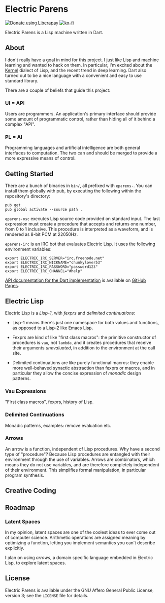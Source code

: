 # Electric Parens
<a href="https://liberapay.com/xkapastel/donate"><img alt="Donate using Liberapay" src="https://liberapay.com/assets/widgets/donate.svg"></a> [![ko-fi](https://www.ko-fi.com/img/donate_sm.png)](https://ko-fi.com/T6T5QRUW)

Electric Parens is a Lisp machine written in Dart.

## About
I don't really have a goal in mind for this project. I just like Lisp
and machine learning and wanted to hack on them. In particular, I'm
excited about the [Kernel](https://web.cs.wpi.edu/~jshutt/kernel.html)
dialect of Lisp, and the recent trend in deep learning. Dart also
turned out to be a nice language with a convenient and easy to use
standard library.

There are a couple of beliefs that guide this project:

### UI = API
Users are programmers. An application's primary interface should
provide some amount of programmatic control, rather than hiding all of
it behind a complex "API".

### PL = AI
Programming languages and artificial intelligence are both general
interfaces to computation. The two can and should be merged to provide
a more expressive means of control.

## Getting Started
There are a bunch of binaries in `bin/`, all prefixed with
`eparens-`. You can install them globally with pub, by executing the
following within the repository's directory:

```
pub get
pub global activate --source path .
```

`eparens-osc` executes Lisp source code provided on standard
input. The last expression must create a procedure that accepts and
returns one number, from 0 to 1 inclusive. This procedure is
interpreted as a waveform, and is rendered as 8-bit PCM at 22050Hz.

`eparens-irc` is an IRC bot that evaluates Electric Lisp. It uses the
following environment variables:

```
export ELECTRIC_IRC_SERVER="irc.freenode.net"
export ELECTRIC_IRC_NICKNAME="chunkylover53"
export ELECTRIC_IRC_PASSWORD="password123"
export ELECTRIC_IRC_CHANNEL="#help"
```

[API documentation for the Dart implementation](https://xkapastel.github.io/electric-parens/api/index.html) is available on [GitHub Pages](https://xkapastel.github.io/electric-parens/api/index.html).

## Electric Lisp
Electric Lisp is a *Lisp-1*, with *fexprs* and *delimited
continuations*:

- Lisp-1 means there's just one namespace for both values and
  functions, as opposed to a Lisp-2 like Emacs Lisp.

- Fexprs are kind of like "first class macros": the primitive
  constructor of procedures is `vau`, not `lambda`, and it creates
  procedures that receive their arguments *unevaluated*, in addition
  to the environment at the call site.

- Delimited continuations are like purely functional macros: they
  enable more well-behaved synactic abstraction than fexprs or macros,
  and in particular they allow the concise expression of *monadic*
  design patterns.

### Vau Expressions
"First class macros", fexprs, history of Lisp.

### Delimited Continuations
Monadic patterns, examples: remove evaluation etc.

### Arrows
An arrow is a function, independent of Lisp procedures. Why have a
second type of "procedure"? Because Lisp procedures are entangled with
their environment through the use of variables. Arrows are
combinators, which means they do not use variables, and are therefore
completely independent of their environment. This simplifies formal
manipulation, in particular program synthesis.

## Creative Coding

## Roadmap
### Latent Spaces
In my opinion, latent spaces are one of the coolest ideas to ever come
out of computer science. Arithmetic operations are assigned meaning by
optimizing a function, letting you implement semantics you can't
describe explicitly.

I plan on using *arrows*, a domain specific language embedded in
Electric Lisp, to explore latent spaces.

## License
Electric Parens is available under the GNU Affero General Public
License, version 3; see the `LICENSE` file for details.
